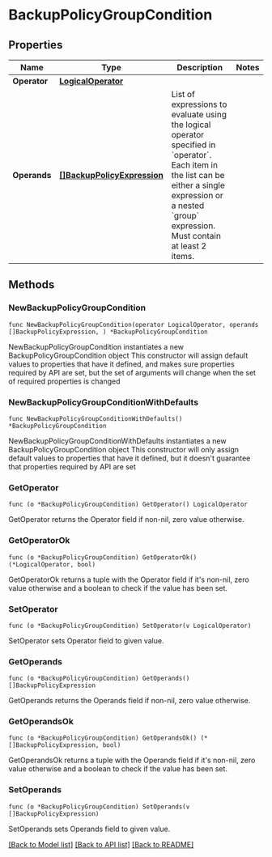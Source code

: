 # BackupPolicyGroupCondition

## Properties

Name | Type | Description | Notes
------------ | ------------- | ------------- | -------------
**Operator** | [**LogicalOperator**](LogicalOperator.md) |  | 
**Operands** | [**[]BackupPolicyExpression**](BackupPolicyExpression.md) | List of expressions to evaluate using the logical operator specified in &#x60;operator&#x60;. Each item in the list can be either a single expression or a nested &#x60;group&#x60; expression.  Must contain at least 2 items.  | 

## Methods

### NewBackupPolicyGroupCondition

`func NewBackupPolicyGroupCondition(operator LogicalOperator, operands []BackupPolicyExpression, ) *BackupPolicyGroupCondition`

NewBackupPolicyGroupCondition instantiates a new BackupPolicyGroupCondition object
This constructor will assign default values to properties that have it defined,
and makes sure properties required by API are set, but the set of arguments
will change when the set of required properties is changed

### NewBackupPolicyGroupConditionWithDefaults

`func NewBackupPolicyGroupConditionWithDefaults() *BackupPolicyGroupCondition`

NewBackupPolicyGroupConditionWithDefaults instantiates a new BackupPolicyGroupCondition object
This constructor will only assign default values to properties that have it defined,
but it doesn't guarantee that properties required by API are set

### GetOperator

`func (o *BackupPolicyGroupCondition) GetOperator() LogicalOperator`

GetOperator returns the Operator field if non-nil, zero value otherwise.

### GetOperatorOk

`func (o *BackupPolicyGroupCondition) GetOperatorOk() (*LogicalOperator, bool)`

GetOperatorOk returns a tuple with the Operator field if it's non-nil, zero value otherwise
and a boolean to check if the value has been set.

### SetOperator

`func (o *BackupPolicyGroupCondition) SetOperator(v LogicalOperator)`

SetOperator sets Operator field to given value.


### GetOperands

`func (o *BackupPolicyGroupCondition) GetOperands() []BackupPolicyExpression`

GetOperands returns the Operands field if non-nil, zero value otherwise.

### GetOperandsOk

`func (o *BackupPolicyGroupCondition) GetOperandsOk() (*[]BackupPolicyExpression, bool)`

GetOperandsOk returns a tuple with the Operands field if it's non-nil, zero value otherwise
and a boolean to check if the value has been set.

### SetOperands

`func (o *BackupPolicyGroupCondition) SetOperands(v []BackupPolicyExpression)`

SetOperands sets Operands field to given value.



[[Back to Model list]](../README.md#documentation-for-models) [[Back to API list]](../README.md#documentation-for-api-endpoints) [[Back to README]](../README.md)


